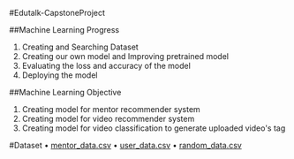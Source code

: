 #Edutalk-CapstoneProject

##Machine Learning Progress
1. Creating and Searching Dataset
2. Creating our own model and Improving pretrained model
3. Evaluating the loss and accuracy of the model
4. Deploying the model

##Machine Learning Objective
1. Creating model for mentor recommender system
2. Creating model for video recommender system
3. Creating model for video classification to generate uploaded video's tag

#Dataset
&bull; [mentor_data.csv](https://github.com/Andree226/Edutalk-CapstoneProject/blob/main/mentor_data.csv)
&bull; [user_data.csv](https://github.com/Andree226/Edutalk-CapstoneProject/blob/main/user_data.csv)
&bull; [random_data.csv](https://github.com/Andree226/Edutalk-CapstoneProject/blob/main/random_data.csv)
